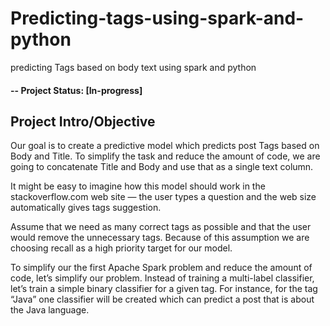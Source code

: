# Predicting-tags-using-spark-and-python
predicting Tags based on body text using spark and python

#### -- Project Status: [In-progress]

## Project Intro/Objective
Our goal is to create a predictive model which predicts post Tags based on Body and Title. To simplify the task and reduce the amount of code, we are going to concatenate Title and Body and use that as a single text column.

It might be easy to imagine how this model should work in the stackoverflow.com web site — the user types a question and the web size automatically gives tags suggestion.

Assume that we need as many correct tags as possible and that the user would remove the unnecessary tags. Because of this assumption we are choosing recall as a high priority target for our model.

To simplify our the first Apache Spark problem and reduce the amount of code, let’s simplify our problem. Instead of training a multi-label classifier, let’s train a simple binary classifier for a given tag. For instance, for the tag “Java” one classifier will be created which can predict a post that is about the Java language.
